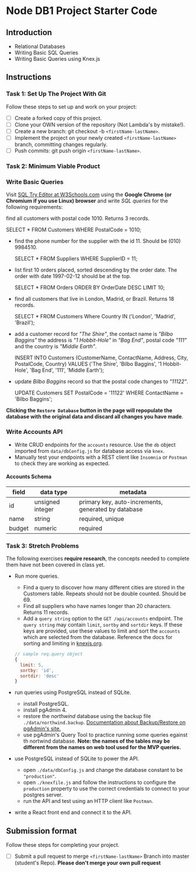 # Node DB1 Project Starter Code

## Introduction

- Relational Databases
- Writing Basic SQL Queries
- Writing Basic Queries using Knex.js

## Instructions

### Task 1: Set Up The Project With Git

Follow these steps to set up and work on your project:

- [ ] Create a forked copy of this project.
- [ ] Clone your OWN version of the repository (Not Lambda's by mistake!).
- [ ] Create a new branch: git checkout -b `<firstName-lastName>`.
- [ ] Implement the project on your newly created `<firstName-lastName>` branch, committing changes regularly.
- [ ] Push commits: git push origin `<firstName-lastName>`.

### Task 2: Minimum Viable Product

### Write Basic Queries

Visit [SQL Try Editor at W3Schools.com](https://www.w3schools.com/Sql/trysql.asp?filename=trysql_select_all) using the **Google Chrome (or Chromium if you use Linux) browser** and write _SQL queries_ for the following requirements:

find all customers with postal code 1010. Returns 3 records.

  SELECT *
  FROM Customers
  WHERE PostalCode = 1010;

- find the phone number for the supplier with the id 11. Should be (010) 9984510.

  SELECT *
  FROM Suppliers
  WHERE SupplierID = 11;

- list first 10 orders placed, sorted descending by the order date. The order with date 1997-02-12 should be at the top.

  SELECT *
  FROM Orders
  ORDER BY OrderDate DESC
  LIMIT 10;

- find all customers that live in London, Madrid, or Brazil. Returns 18 records.

  SELECT *
  FROM Customers
  Where Country IN ('London', 'Madrid', 'Brazil');

- add a customer record for _"The Shire"_, the contact name is _"Bilbo Baggins"_ the address is _"1 Hobbit-Hole"_ in _"Bag End"_, postal code _"111"_ and the country is _"Middle Earth"_.

  INSERT INTO Customers (CustomerName, ContactName, Address, City, PostalCode, Country)
  VALUES ('The Shire', 'Bilbo Baggins', '1 Hobbit-Hole', 'Bag End', '111', 'Middle Earth');

- update _Bilbo Baggins_ record so that the postal code changes to _"11122"_.

  UPDATE Customers
  SET PostalCode = '11122'
  WHERE ContactName = 'Bilbo Baggins';

**Clicking the `Restore Database` button in the page will repopulate the database with the original data and discard all changes you have made**.

### Write Accounts API

- Write CRUD endpoints for the `accounts` resource. Use the `db` object imported from `data/dbConfig.js` for database access via `knex`.
- Manually test your endpoints with a REST client like `Insomnia` or `Postman` to check they are working as expected.

#### Accounts Schema

| field  | data type        | metadata                                            |
| ------ | ---------------- | --------------------------------------------------- |
| id     | unsigned integer | primary key, auto-increments, generated by database |
| name   | string           | required, unique                                    |
| budget | numeric          | required                                            |

### Task 3: Stretch Problems

The following exercises **require research**, the concepts needed to complete them have not been covered in class yet.

- Run more queries.

  - Find a query to discover how many different cities are stored in the Customers table. Repeats should not be double counted. Should be 69.
  - Find all suppliers who have names longer than 20 characters. Returns 11 records.
  - Add a `query string` option to the `GET /api/accounts` endpoint. The `query string` may contain `limit`, `sortby` and `sortdir` keys. If these keys are provided, use these values to limit and sort the `accounts` which are selected from the database. Reference the docs for sorting and limiting in [knexjs.org](http://knexjs.org/).

  ```js
  // sample req.query object
  {
    limit: 5,
    sortby: 'id',
    sortdir: 'desc'
  }
  ```

- run queries using PostgreSQL instead of SQLite.
  - install PostgreSQL.
  - install pgAdmin 4.
  - restore the _northwind_ database using the backup file `./data/northwind.backup`. [Documentation about Backup/Restore on pgAdmin's site.](https://www.pgadmin.org/docs/pgadmin4/development/backup_and_restore.html)
  - use pgAdmin's Query Tool to practice running some queries egainst th nortwind database. **Note: the names of the tables may be different from the names on web tool used for the MVP queries.**
- use PostgreSQL instead of SQLite to power the API.
  - open `./data/dbConfig.js` and change the database constant to be `"production"`.
  - open `./knexfile.js` and follow the instructions to configure the `production` property to use the correct credentials to connect to your postgres server.
  - run the API and test using an HTTP client like `Postman`.
- write a React front end and connect it to the API.

## Submission format

Follow these steps for completing your project.

- [ ] Submit a pull request to merge `<firstName-lastName>` Branch into master (student's  Repo). **Please don't merge your own pull request**
